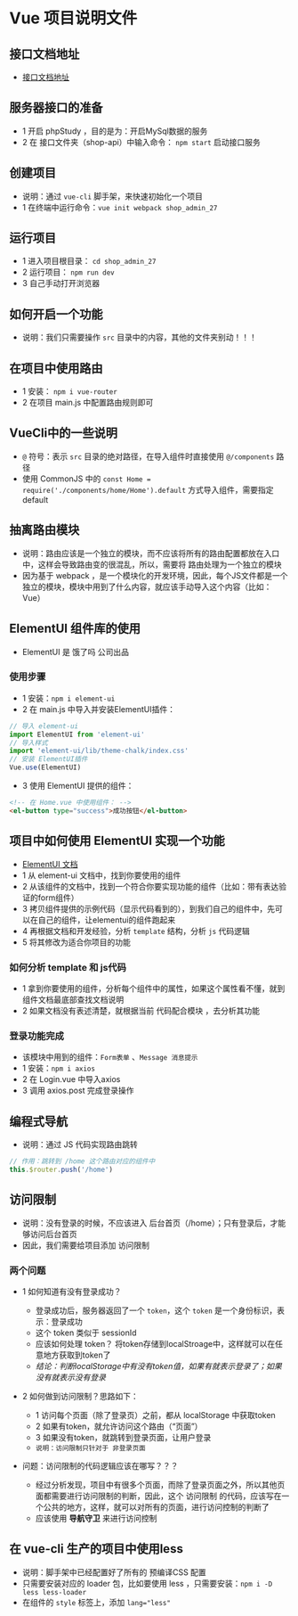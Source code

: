 # Vue 项目说明文件

## 接口文档地址

- [接口文档地址](https://shop-api.circle.ink/#1)

## 服务器接口的准备

- 1 开启 phpStudy ，目的是为：开启MySql数据的服务
- 2 在 接口文件夹（shop-api）中输入命令： `npm start` 启动接口服务

## 创建项目

- 说明：通过 `vue-cli` 脚手架，来快速初始化一个项目
- 1 在终端中运行命令：`vue init webpack shop_admin_27`

## 运行项目

- 1 进入项目根目录： `cd shop_admin_27`
- 2 运行项目： `npm run dev`
- 3 自己手动打开浏览器

## 如何开启一个功能

- 说明：我们只需要操作 `src` 目录中的内容，其他的文件夹别动！！！

## 在项目中使用路由

- 1 安装： `npm i vue-router`
- 2 在项目 main.js 中配置路由规则即可

## VueCli中的一些说明

- `@` 符号：表示 `src` 目录的绝对路径，在导入组件时直接使用 `@/components` 路径
- 使用 CommonJS 中的 `const Home = require('./components/home/Home').default` 方式导入组件，需要指定 default

## 抽离路由模块

- 说明：路由应该是一个独立的模块，而不应该将所有的路由配置都放在入口中，这样会导致路由变的很混乱，所以，需要将 路由处理为一个独立的模块
- 因为基于 webpack ，是一个模块化的开发环境，因此，每个JS文件都是一个独立的模块，模块中用到了什么内容，就应该手动导入这个内容（比如：Vue）

## ElementUI 组件库的使用

- ElementUI 是 饿了吗 公司出品

### 使用步骤

- 1 安装：`npm i element-ui`
- 2 在 main.js 中导入并安装ElementUI插件：

```js
// 导入 element-ui
import ElementUI from 'element-ui'
// 导入样式
import 'element-ui/lib/theme-chalk/index.css'
// 安装 ElementUI插件
Vue.use(ElementUI)
```

- 3 使用 ElementUI 提供的组件：

```html
<!-- 在 Home.vue 中使用组件： -->
<el-button type="success">成功按钮</el-button>
```

## 项目中如何使用 ElementUI 实现一个功能

- [ElementUI 文档](http://element-cn.eleme.io/#/zh-CN)
- 1 从 element-ui 文档中，找到你要使用的组件
- 2 从该组件的文档中，找到一个符合你要实现功能的组件（比如：带有表达验证的form组件）
- 3 拷贝组件提供的示例代码（显示代码看到的），到我们自己的组件中，先可以在自己的组件，让elementui的组件跑起来
- 4 再根据文档和开发经验，分析 `template` 结构，分析 `js` 代码逻辑
- 5 将其修改为适合你项目的功能

### 如何分析 template 和 js代码

- 1 拿到你要使用的组件，分析每个组件中的属性，如果这个属性看不懂，就到组件文档最底部查找文档说明
- 2 如果文档没有表述清楚，就根据当前 代码配合模块 ，去分析其功能

### 登录功能完成

- 该模块中用到的组件：`Form表单` 、`Message 消息提示`
- 1 安装：`npm i axios`
- 2 在 Login.vue 中导入axios
- 3 调用 axios.post 完成登录操作

## 编程式导航

- 说明：通过 JS 代码实现路由跳转

```js
// 作用：跳转到 /home 这个路由对应的组件中
this.$router.push('/home')
```

## 访问限制

- 说明：没有登录的时候，不应该进入 后台首页（/home）；只有登录后，才能够访问后台首页
- 因此，我们需要给项目添加 访问限制

### 两个问题

- 1 如何知道有没有登录成功？
  - 登录成功后，服务器返回了一个 `token`，这个 `token` 是一个身份标识，表示：登录成功
  - 这个 token 类似于 sessionId
  - 应该如何处理 token？ 将token存储到localStroage中，这样就可以在任意地方获取到token了
  - *结论：判断localStorage中有没有token值，如果有就表示登录了；如果没有就表示没有登录*

- 2 如何做到访问限制？思路如下：
  - 1 访问每个页面（除了登录页）之前，都从 localStorage 中获取token
  - 2 如果有token，就允许访问这个路由（“页面”）
  - 3 如果没有token，就跳转到登录页面，让用户登录
  - `说明：访问限制只针对于 非登录页面`

- 问题：访问限制的代码逻辑应该在哪写？？？
  - 经过分析发现，项目中有很多个页面，而除了登录页面之外，所以其他页面都需要进行访问限制的判断，因此，这个 访问限制 的代码，应该写在一个公共的地方，这样，就可以对所有的页面，进行访问控制的判断了
  - 应该使用 **导航守卫** 来进行访问控制

## 在 vue-cli 生产的项目中使用less

- 说明：脚手架中已经配置好了所有的 预编译CSS 配置
- 只需要安装对应的 loader 包，比如要使用 less ，只需要安装：`npm i -D less less-loader`
- 在组件的 `style` 标签上，添加 `lang="less"`
